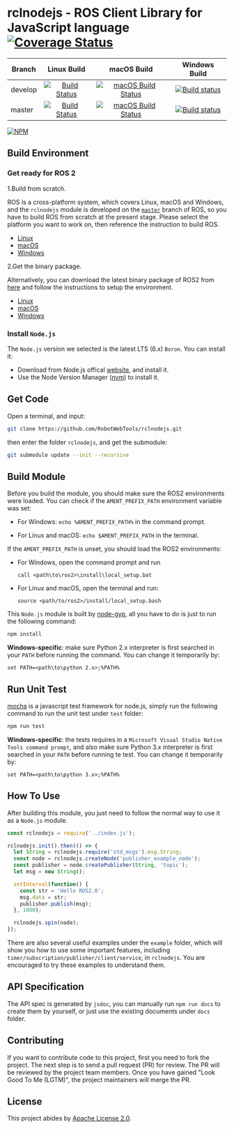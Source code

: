 # rclnodejs - ROS Client Library for JavaScript language[![Coverage Status](https://coveralls.io/repos/github/RobotWebTools/rclnodejs/badge.svg)](https://coveralls.io/github/RobotWebTools/rclnodejs)

Branch | Linux Build | macOS Build | Windows Build |
------------ |  :-------------: | :-------------: | :-------------: |
develop | [![Build Status](https://travis-ci.org/RobotWebTools/rclnodejs.svg?branch=develop)](https://travis-ci.org/RobotWebTools/rclnodejs) | [![macOS Build Status](https://circleci.com/gh/RobotWebTools/rclnodejs/tree/develop.svg?style=shield)](https://circleci.com/gh/RobotWebTools/rclnodejs) | [![Build status](https://ci.appveyor.com/api/projects/status/upbc7tavdag1aa5e/branch/develop?svg=true)](https://ci.appveyor.com/project/minggangw/rclnodejs/branch/develop)
master | [![Build Status](https://travis-ci.org/RobotWebTools/rclnodejs.svg?branch=master)](https://travis-ci.org/RobotWebTools/rclnodejs) | [![macOS Build Status](https://circleci.com/gh/RobotWebTools/rclnodejs/tree/master.svg?style=shield)](https://circleci.com/gh/RobotWebTools/rclnodejs) | [![Build status](https://ci.appveyor.com/api/projects/status/upbc7tavdag1aa5e/branch/master?svg=true)](https://ci.appveyor.com/project/minggangw/rclnodejs/branch/master)

[![NPM](https://nodei.co/npm/rclnodejs.png)](https://nodei.co/npm/rclnodejs/)

## Build Environment

### Get ready for ROS 2

1.Build from scratch.

ROS is a cross-platform system, which covers Linux, macOS and Windows, and the `rclnodejs` module is developed on the [`master`](https://github.com/ros2/ros2/blob/master/ros2.repos) branch of ROS, so you have to build ROS from scratch at the present stage. Please select the platform you want to work on, then reference the instruction to build ROS.

* [Linux](https://github.com/ros2/ros2/wiki/Linux-Development-Setup)
* [macOS](https://github.com/ros2/ros2/wiki/OSX-Development-Setup)
* [Windows](https://github.com/ros2/ros2/wiki/Windows-Development-Setup)

2.Get the binary package.

Alternatively, you can download the latest binary package of ROS2 from [here](http://ci.ros2.org/view/packaging/) and follow the instructions to setup the environment.

* [Linux](https://github.com/ros2/ros2/wiki/Linux-Install-Binary)
* [macOS](https://github.com/ros2/ros2/wiki/OSX-Install-Binary)
* [Windows](https://github.com/ros2/ros2/wiki/Windows-Install-Binary)

### Install `Node.js`

The `Node.js` version we selected is the latest LTS (6.x) `Boron`. You can install it:

* Download from Node.js offical [website](https://nodejs.org/en/), and install it.
* Use the Node Version Manager ([nvm](https://github.com/creationix/nvm)) to install it.

## Get Code

Open a terminal, and input:

```bash
git clone https://github.com/RobotWebTools/rclnodejs.git
```

then enter the folder `rclnodejs`, and get the submodule:

```bash
git submodule update --init --recursive
```

## Build Module
Before you build the module, you should make sure the ROS2 environments were loaded. You can check if the `AMENT_PREFIX_PATH` environment variable was set:

* For Windows: `echo %AMENT_PREFIX_PATH%` in the command prompt.

* For Linux and macOS: `echo $AMENT_PREFIX_PATH` in the terminal.

If the `AMENT_PREFIX_PATH` is unset, you should load the ROS2 environments:

* For Windows, open the command prompt and run

  ```
  call <path\to\ros2>\install\local_setup.bat
  ```

* For Linux and macOS, open the terminal and run:

  ```
  source <path/to/ros2>/install/local_setup.bash
  ```

This `Node.js` module is built by [node-gyp](https://www.npmjs.com/package/node-gyp), all you have to do is just to run the following command:

```javascript
npm install
```

**Windows-specific**: make sure Python 2.x interpreter is first searched in your `PATH` before running the command. You can change it temporarily by:

  ```
  set PATH=<path\to\python 2.x>;%PATH%
  ```

## Run Unit Test

[mocha](https://www.npmjs.com/package/mocha) is a javascript test framework for node.js, simply run the following command to run the unit test under `test` folder:

```javascript
npm run test
```

**Windows-specific**: the tests requires in a `Microsoft Visual Studio Native Tools command prompt`,  and also make sure Python 3.x interpreter is first searched in your `PATH` before running te test. You can change it temporarily by:
  ```
  set PATH=<path\to\python 3.x>;%PATH%
  ```

## How To Use

After building this module, you just need to follow the normal way to use it as a `Node.js` module.

```javascript
const rclnodejs = require('../index.js');

rclnodejs.init().then(() => {
  let String = rclnodejs.require('std_msgs').msg.String;
  const node = rclnodejs.createNode('publisher_example_node');
  const publisher = node.createPublisher(String, 'topic');
  let msg = new String();

  setInterval(function() {
    const str = 'Hello ROS2.0';
    msg.data = str;
    publisher.publish(msg);
  }, 1000);

  rclnodejs.spin(node);
});
```

There are also several useful examples under the `example` folder, which will show you how to use some important features, including `timer/subscription/publisher/client/service`, in `rclnodejs`. You are encouraged to try these examples to understand them.

## API Specification

The API spec is generated by `jsdoc`, you can manually run `npm run docs` to create them by yourself, or just use the existing documents under `docs` folder.

## Contributing

If you want to contribute code to this project, first you need to fork the
project. The next step is to send a pull request (PR) for review. The PR will be reviewed by the project team members. Once you have gained "Look Good To Me (LGTM)", the project maintainers will merge the PR.

## License

This project abides by [Apache License 2.0](https://github.com/RobotWebTools/rclnodejs/blob/develop/LICENSE).
